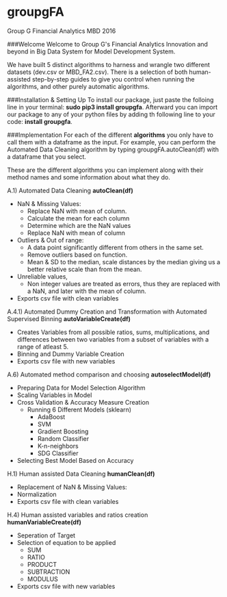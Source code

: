 # groupgFA
Group G Financial Analytics MBD 2016

###Welcome
Welcome to Group G's Financial Analytics Innovation and beyond in Big Data System for Model Development System.

We have built 5 distinct algorithms to harness and wrangle two different datasets (dev.csv or MBD_FA2.csv). There is a selection of both human-assisted step-by-step guides to give you control when running the algorithms, and other purely automatic algorithms.

###Installation & Setting Up
To install our package, just paste the folloing line in your terminal: **sudo pip3 install groupgfa**. Afterward you can import our package to any of your python files by adding th following line to your code: **install groupgfa**.

###Implementation
For each of the different **algorithms** you only have to call them with a dataframe as the input. For example, you can perform the Automated Data Cleaning algorithm by typing groupgFA.autoClean(df) with a dataframe that you select.

These are the different algorithms you can implement along with their method names and some information about what they do.

A.1) Automated Data Cleaning **autoClean(df)**
  - NaN & Missing Values:
    - Replace NaN with mean of column.
    - Calculate the mean for each column
    - Determine which are the NaN values 
    - Replace NaN with mean of column
  - Outliers & Out of range: 
    - A data point significantly different from others in the same set. 
    - Remove outliers based on function.
    - Mean & SD to the median, scale distances by the median giving  us a better relative scale than from the mean.	  
  - Unreliable values, 
    - Non integer values are treated as errors, thus they are replaced with a NaN, and later with the mean of column. 
  - Exports csv file with clean variables

A.4.1) Automated Dummy Creation and Transformation with Automated Supervised Binning **autoVariableCreate(df)**
  - Creates Variables from all possible ratios, sums, multiplications, and differences between two variables from a subset of variables with a range of atleast 5. 
  - Binning and Dummy Variable Creation
  - Exports csv file with new variables


A.6) Automated method comparison and choosing **autoselectModel(df)**
  - Preparing Data for Model Selection Algorithm
  - Scaling Variables in Model
  - Cross Validation & Accuracy Measure Creation
    - Running 6 Different Models (sklearn)
      - AdaBoost
      - SVM
      - Gradient Boosting
      - Random Classifier
      - K-n-neighbors
      - SDG Classifier
  - Selecting Best Model Based on Accuracy

H.1) Human assisted Data Cleaning **humanClean(df)**
  - Replacement of NaN & Missing Values:
  - Normalization 
  - Exports csv file with clean variables

H.4) Human assisted variables and ratios creation **humanVariableCreate(df)**
  - Seperation of Target
  - Selection of equation to be applied
    - SUM
    - RATIO
    - PRODUCT
    - SUBTRACTION
    - MODULUS
  - Exports csv file with new variables
